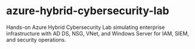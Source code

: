 # azure-hybrid-cybersecurity-lab
Hands-on Azure Hybrid Cybersecurity Lab simulating enterprise infrastructure with AD DS, NSG, VNet, and Windows Server for IAM, SIEM, and security operations.
